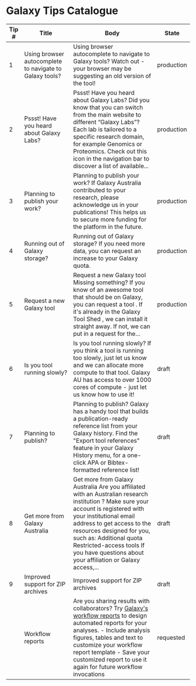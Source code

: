 # Galaxy Tips Catalogue

| Tip # | Title | Body | State |
|-------|-------|------|-------|
| 1 | Using browser autocomplete to navigate to Galaxy tools? | Using browser autocomplete to navigate to Galaxy tools? Watch out - your browser may be suggesting an old version of the tool! | production |
| 2 | Pssst! Have you heard about Galaxy Labs? | Pssst! Have you heard about Galaxy Labs? Did you know that you can switch from the main website to different “Galaxy Labs”? Each lab is tailored to a specific research domain, for example Genomics or Proteomics. Check out this icon in the navigation bar to discover a list of available... | production |
| 3 | Planning to publish your work? | Planning to publish your work? If Galaxy Australia contributed to your research, please acknowledge us in your publications! This helps us to secure more funding for the platform in the future. | production |
| 4 | Running out of Galaxy storage? | Running out of Galaxy storage? If you need more data, you can request an increase to your Galaxy quota. | production |
| 5 | Request a new Galaxy tool | Request a new Galaxy tool Missing something? If you know of an awesome tool that should be on Galaxy, you can request a tool . If it's already in the Galaxy Tool Shed , we can install it straight away. If not, we can put in a request for the... | production |
| 6 | Is you tool running slowly? | Is you tool running slowly? If you think a tool is running too slowly, just let us know and we can allocate more compute to that tool. Galaxy AU has access to over 1000 cores of compute - just let us know how to use it! | draft |
| 7 | Planning to publish? | Planning to publish? Galaxy has a handy tool that builds a publication-ready reference list from your Galaxy history. Find the "Export tool references" feature in your Galaxy History menu, for a one-click APA or Bibtex-formatted reference list! | draft |
| 8 | Get more from Galaxy Australia | Get more from Galaxy Australia Are you affiliated with an Australian research institution ? Make sure your account is registered with your institutional email address to get access to the resources designed for you, such as: Additional quota Restricted-access tools If you have questions about your affiliation or Galaxy access,... | draft |
| 9 | Improved support for ZIP archives | Improved support for ZIP archives | draft |
|  | Workflow reports | Are you sharing results with collaborators? Try [Galaxy's workflow reports](https://training.galaxyproject.org/training-material/topics/galaxy-interface/tutorials/workflow-reports/tutorial.html) to design automated reports for your analyses. - Include analysis figures, tables and text to customize your workflow report template - Save your customized report to use it again for future workflow invocations | requested |
